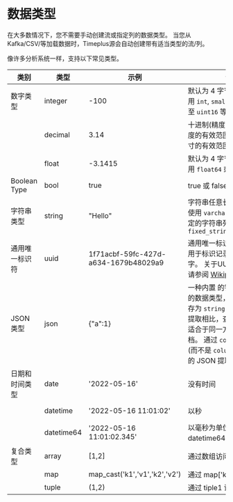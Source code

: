 # 数据类型

在大多数情况下，您不需要手动创建流或指定列的数据类型。 当您从 Kafka/CSV/等加载数据时，Timeplus源会自动创建带有适当类型的流/列。

像许多分析系统一样，支持以下常见类型。

| 类别           | 类型         | 示例                                   | 说明                                                                                                                             | 相关函数                                                               |
| ------------ | ---------- | ------------------------------------ | ------------------------------------------------------------------------------------------------------------------------------ | ------------------------------------------------------------------ |
| 数字类型         | integer    | -100                                 | 默认为 4 字节。 您也可以使用 `int`, `smallint`, `big`, 或甚至 `uint16` 等。                                                                     | [to_int](functions#to_int)                                         |
|              | decimal    | 3.14                                 | 十进制(精度，缩放)。 精确度的有效范围是[1：76]，尺寸的有效范围是[0：精度]                                                                                     | [to_decimal](functions#to_decimal)                                 |
|              | float      | -3.1415                              | 默认为 4 字节。 您也可以使用 `float64` 或 `双倍` 的 8 字节                                                                                       | [to_float](functions#to_float)                                     |
| Boolean Type | bool       | true                                 | true 或 false                                                                                                                   |                                                                    |
| 字符串类型        | string     | "Hello"                              | 字符串任意长度。 您也可以使用 `varchar` 来创建大小固定的字符串列，请使用 `fixed_string(positiveInt)`                                                         | [to_string](functions#to_string), [等。 ](functions#process-text)    |
| 通用唯一标识符      | uuid       | 1f71acbf-59fc-427d-a634-1679b48029a9 | 通用唯一标识符 (UUID) 是用于标识记录的 16 字节数字。 关于UUID的详细信息，请参阅 [Wikipedia](https://en.wikipedia.org/wiki/Universally_unique_identifier)      | [uuid](functions#uuid)                                             |
| JSON 类型      | json       | {"a":1}                              | 一种内置 的针对JSON优化的数据类型，与将 JSON 另存为 `string` 并在查询时动态提取相比，查询性能更好。 适合于同一方案的 JSON 文档。 通过 `column.a` 访问值(而不是 `column:a` 查询时间的 JSON 提取) |                                                                    |
| 日期和时间类型      | date       | '2022-05-16'                         | 没有时间                                                                                                                           | [to_date](functions#to_date), [today](functions#today)             |
|              | datetime   | '2022-05-16 11:01:02'                | 以秒                                                                                                                             | [to _time](functions#to_time), [now](functions#now)                |
|              | datetime64 | '2022-05-16 11:01:02.345'            | 以毫秒为单位, 与 datetime64(3) 相同                                                                                                     | [to _time](functions#to_time), [now 64](functions#now64)           |
| 复合类型         | array      | [1,2]                                | 通过数组访问第一个元素[1]                                                                                                                 | [length](functions#length), [array_concat](functions#array_concat) |
|              | map        | map_cast('k1','v1','k2','v2')        | 通过 map['key1'] 访问密钥                                                                                                            | [map_cast](functions#map_cast)                                     |
|              | tuple      | (1,2)                                | 通过 tiple1 访问第一个元素                                                                                                              | [tuple_cast](functions#tuple_cast)                                 |

